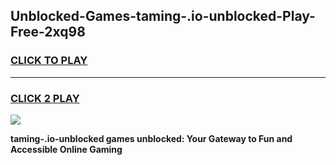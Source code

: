 
## Unblocked-Games-taming-.io-unblocked-Play-Free-2xq98
<h3>
<a href="https://premium76.site?title=taming-.io-unblocked&ref=18A1">CLICK TO PLAY</a></h3>
<hr>

<h3>
<a href="https://premium76.site?title=taming-.io-unblocked&ref=18A1">CLICK 2 PLAY</a>
  
</h3>

<a href="https://premium76.site?title=taming-.io-unblocked&ref=18A1"><img src="https://clearcache.store/games.png"></a>


**taming-.io-unblocked games unblocked: Your Gateway to Fun and Accessible Online Gaming**

